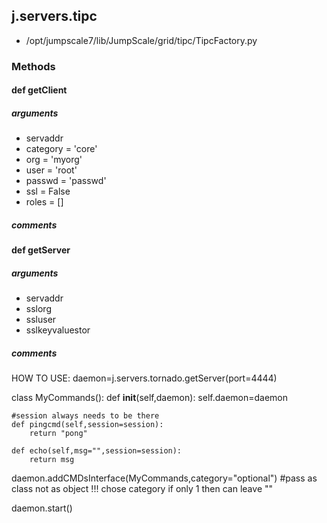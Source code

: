 ## j.servers.tipc

- /opt/jumpscale7/lib/JumpScale/grid/tipc/TipcFactory.py

### Methods

#### def getClient 
##### arguments

- servaddr
- category = 'core'
- org = 'myorg'
- user = 'root'
- passwd = 'passwd'
- ssl = False
- roles = []

##### comments

#### def getServer 
##### arguments

- servaddr
- sslorg
- ssluser
- sslkeyvaluestor

##### comments

HOW TO USE:
daemon=j.servers.tornado.getServer(port=4444)

class MyCommands():
    def __init__(self,daemon):
        self.daemon=daemon

    #session always needs to be there
    def pingcmd(self,session=session):
        return "pong"

    def echo(self,msg="",session=session):
        return msg

daemon.addCMDsInterface(MyCommands,category="optional")  #pass as class not as object !!! chose category if only 1 then can leave ""

daemon.start()

